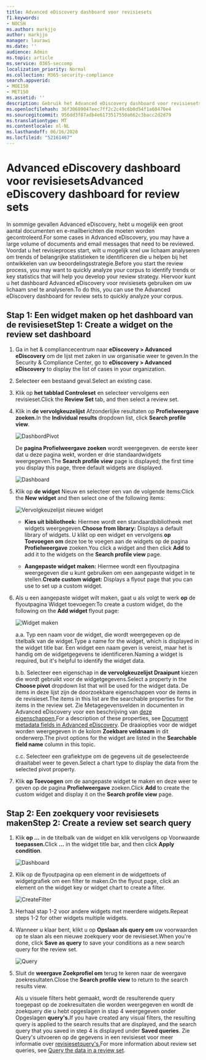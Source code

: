 ```yaml
---
title: Advanced eDiscovery dashboard voor revisiesets
f1.keywords:
- NOCSH
ms.author: markjjo
author: markjjo
manager: laurawi
ms.date: ''
audience: Admin
ms.topic: article
ms.service: O365-seccomp
localization_priority: Normal
ms.collection: M365-security-compliance
search.appverid:
- MOE150
- MET150
ms.assetid: ''
description: Gebruik het Advanced eDiscovery dashboard voor revisiesets om snel uw lichaam te analyseren om trends of belangrijke statistieken te identificeren die u helpen bij het ontwikkelen van uw beoordelingsstrategie.
ms.openlocfilehash: 36f30689047eec7ff2c2c49c6b0d54f1a60470e4
ms.sourcegitcommit: 956dd3f87adb4e6173517550a662c3bacc2d2d79
ms.translationtype: MT
ms.contentlocale: nl-NL
ms.lasthandoff: 06/16/2020
ms.locfileid: "52161467"
---
```

# <a name="advanced-ediscovery-dashboard-for-review-sets"></a><span data-ttu-id="0b0ab-103">Advanced eDiscovery dashboard voor revisiesets</span><span class="sxs-lookup"><span data-stu-id="0b0ab-103">Advanced eDiscovery dashboard for review sets</span></span>

<span data-ttu-id="0b0ab-104">In sommige gevallen Advanced eDiscovery, hebt u mogelijk een groot aantal documenten en e-mailberichten die moeten worden gecontroleerd.</span><span class="sxs-lookup"><span data-stu-id="0b0ab-104">For some cases in Advanced eDiscovery, you may have a large volume of documents and email messages that need to be reviewed.</span></span> <span data-ttu-id="0b0ab-105">Voordat u het revisieproces start, wilt u mogelijk snel uw lichaam analyseren om trends of belangrijke statistieken te identificeren die u helpen bij het ontwikkelen van uw beoordelingsstrategie.</span><span class="sxs-lookup"><span data-stu-id="0b0ab-105">Before you start the review process, you may want to quickly analyze your corpus to identify trends or key statistics that will help you develop your review strategy.</span></span> <span data-ttu-id="0b0ab-106">Hiervoor kunt u het dashboard Advanced eDiscovery voor revisiesets gebruiken om uw lichaam snel te analyseren.</span><span class="sxs-lookup"><span data-stu-id="0b0ab-106">To do this, you can use the Advanced eDiscovery dashboard for review sets to quickly analyze your corpus.</span></span>

## <a name="step-1-create-a-widget-on-the-review-set-dashboard"></a><span data-ttu-id="0b0ab-107">Stap 1: Een widget maken op het dashboard van de revisieset</span><span class="sxs-lookup"><span data-stu-id="0b0ab-107">Step 1: Create a widget on the review set dashboard</span></span>

1. <span data-ttu-id="0b0ab-108">Ga in het & compliancecentrum naar **eDiscovery > Advanced eDiscovery** om de lijst met zaken in uw organisatie weer te geven.</span><span class="sxs-lookup"><span data-stu-id="0b0ab-108">In the Security & Compliance Center, go to **eDiscovery > Advanced eDiscovery** to display the list of cases in your organization.</span></span>
  
2. <span data-ttu-id="0b0ab-109">Selecteer een bestaand geval.</span><span class="sxs-lookup"><span data-stu-id="0b0ab-109">Select an existing case.</span></span>
  
3. <span data-ttu-id="0b0ab-110">Klik op **het tabblad Controleset** en selecteer vervolgens een revisieset.</span><span class="sxs-lookup"><span data-stu-id="0b0ab-110">Click the **Review Set** tab, and then select a review set.</span></span>
  
4. <span data-ttu-id="0b0ab-111">Klik in **de vervolgkeuzelijst** Afzonderlijke resultaten op **Profielweergave zoeken.**</span><span class="sxs-lookup"><span data-stu-id="0b0ab-111">In the **Individual results** dropdown list, click **Search profile view**.</span></span> 

   ![DashbordPivot](../media/dashboardpivot.png)

   <span data-ttu-id="0b0ab-113">De **pagina Profielweergave zoeken** wordt weergegeven. de eerste keer dat u deze pagina wekt, worden er drie standaardwidgets weergegeven.</span><span class="sxs-lookup"><span data-stu-id="0b0ab-113">The **Search profile view** page is displayed; the first time you display this page, three default widgets are displayed.</span></span>

   ![Dashboard](../media/dashboardonly.png)
  
5. <span data-ttu-id="0b0ab-115">Klik op **de widget** Nieuw en selecteer een van de volgende items:</span><span class="sxs-lookup"><span data-stu-id="0b0ab-115">Click the **New  widget** and then select one of the following items:</span></span>

   ![Vervolgkeuzelijst nieuwe widget](../media/NewWidgetDropdownBox.png)

   - <span data-ttu-id="0b0ab-117">**Kies uit bibliotheek:** Hiermee wordt een standaardbibliotheek met widgets weergegeven.</span><span class="sxs-lookup"><span data-stu-id="0b0ab-117">**Choose from library:** Displays a default library of widgets.</span></span> <span data-ttu-id="0b0ab-118">U klikt op een widget en vervolgens **op Toevoegen om** deze toe te voegen aan de widgets op de pagina **Profielweergave** zoeken.</span><span class="sxs-lookup"><span data-stu-id="0b0ab-118">You click a widget and then click **Add** to add it to the widgets on the **Search profile view** page.</span></span>
  
   - <span data-ttu-id="0b0ab-119">**Aangepaste widget maken:** Hiermee wordt een flyoutpagina weergegeven die u kunt gebruiken om een aangepaste widget in te stellen.</span><span class="sxs-lookup"><span data-stu-id="0b0ab-119">**Create custom widget:** Displays a flyout page that you can use to set up a custom widget.</span></span> 

6. <span data-ttu-id="0b0ab-120">Als u een aangepaste widget wilt maken, gaat u als volgt te werk **op** de flyoutpagina Widget toevoegen:</span><span class="sxs-lookup"><span data-stu-id="0b0ab-120">To create a custom widget, do the following on the **Add widget** flyout page:</span></span>

   ![Widget maken](../media/addwidget.png)

    <span data-ttu-id="0b0ab-122">a.</span><span class="sxs-lookup"><span data-stu-id="0b0ab-122">a.</span></span> <span data-ttu-id="0b0ab-123">Typ een naam voor de widget, die wordt weergegeven op de titelbalk van de widget.</span><span class="sxs-lookup"><span data-stu-id="0b0ab-123">Type a name for the widget, which is displayed in the widget title bar.</span></span> <span data-ttu-id="0b0ab-124">Een widget een naam geven is vereist, maar het is handig om de widgetgegevens te identificeren.</span><span class="sxs-lookup"><span data-stu-id="0b0ab-124">Naming a widget is required, but it's helpful to identify the widget data.</span></span>

    <span data-ttu-id="0b0ab-125">b.</span><span class="sxs-lookup"><span data-stu-id="0b0ab-125">b.</span></span> <span data-ttu-id="0b0ab-126">Selecteer een eigenschap in **de vervolgkeuzelijst Draaipunt** kiezen die wordt gebruikt voor de widgetgegevens.</span><span class="sxs-lookup"><span data-stu-id="0b0ab-126">Select a property in the **Choose pivot** dropdown list that will be used for the widget data.</span></span> <span data-ttu-id="0b0ab-127">De items in deze lijst zijn de doorzoekbare eigenschappen voor de items in de revisieset.</span><span class="sxs-lookup"><span data-stu-id="0b0ab-127">The items in this list are the searchable properties for the items in the review set.</span></span> <span data-ttu-id="0b0ab-128">Zie Metagegevensvelden in documenten in Advanced eDiscovery voor een beschrijving van [deze eigenschappen.](document-metadata-fields-in-Advanced-eDiscovery.md)</span><span class="sxs-lookup"><span data-stu-id="0b0ab-128">For a description of these properties, see [Document metadata fields in Advanced eDiscovery](document-metadata-fields-in-Advanced-eDiscovery.md).</span></span> <span data-ttu-id="0b0ab-129">De draaiopties voor de widget worden weergegeven in de kolom **Zoekbare veldnaam** in dit onderwerp.</span><span class="sxs-lookup"><span data-stu-id="0b0ab-129">The pivot options for the widget are listed in the **Searchable field name** column in this topic.</span></span>

    <span data-ttu-id="0b0ab-130">c.</span><span class="sxs-lookup"><span data-stu-id="0b0ab-130">c.</span></span> <span data-ttu-id="0b0ab-131">Selecteer een grafiektype om de gegevens uit de geselecteerde draaitabel weer te geven.</span><span class="sxs-lookup"><span data-stu-id="0b0ab-131">Select a chart type to display the data from the selected pivot property.</span></span>

  6. <span data-ttu-id="0b0ab-132">Klik **op Toevoegen** om de aangepaste widget te maken en deze weer te geven op de pagina **Profielweergave** zoeken.</span><span class="sxs-lookup"><span data-stu-id="0b0ab-132">Click **Add** to create the custom widget and display it on the **Search profile view** page.</span></span>

## <a name="step-2-create-a-review-set-search-query"></a><span data-ttu-id="0b0ab-133">Stap 2: Een zoekquery voor revisiesets maken</span><span class="sxs-lookup"><span data-stu-id="0b0ab-133">Step 2: Create a review set search query</span></span>

1. <span data-ttu-id="0b0ab-134">Klik **op ...** in de titelbalk van de widget en klik vervolgens op Voorwaarde **toepassen.**</span><span class="sxs-lookup"><span data-stu-id="0b0ab-134">Click **...** in the widget title bar, and then click **Apply condition**.</span></span>

   ![Dashboard](../media/searchprofilehome.png)

2. <span data-ttu-id="0b0ab-136">Klik op de flyoutpagina op een element in de widgettoets of widgetgrafiek om een filter te maken.</span><span class="sxs-lookup"><span data-stu-id="0b0ab-136">On the flyout page, click an element on the widget key or widget chart to create a filter.</span></span>

   ![CreateFilter](../media/applyconditionfilter.png)

3. <span data-ttu-id="0b0ab-138">Herhaal stap 1-2 voor andere widgets met meerdere widgets.</span><span class="sxs-lookup"><span data-stu-id="0b0ab-138">Repeat steps 1-2 for other widgets multiple widgets.</span></span> 

4. <span data-ttu-id="0b0ab-139">Wanneer u klaar bent, klikt u op **Opslaan als query om** uw voorwaarden op te slaan als een nieuwe zoekquery voor de revisieset.</span><span class="sxs-lookup"><span data-stu-id="0b0ab-139">When you're done, click **Save as query** to save your conditions as a new search query for the review set.</span></span>

   ![Query](../media/savequery.png)

5. <span data-ttu-id="0b0ab-141">Sluit de **weergave Zoekprofiel om** terug te keren naar de weergave zoekresultaten.</span><span class="sxs-lookup"><span data-stu-id="0b0ab-141">Close the **Search profile view** to return to the search results view.</span></span>

   <span data-ttu-id="0b0ab-142">Als u visuele filters hebt gemaakt, wordt de resulterende query toegepast op de zoekresultaten die worden weergegeven en wordt de zoekquery die u hebt opgeslagen in stap 4 weergegeven onder Opgeslagen **query's.**</span><span class="sxs-lookup"><span data-stu-id="0b0ab-142">If you have created any visual filters, the resulting query is applied to the search results that are displayed, and the search query that you saved in step 4 is displayed under **Saved queries**.</span></span> <span data-ttu-id="0b0ab-143">Zie Query's uitvoeren op de gegevens in een revisieset voor meer informatie over [revisiesetquery's.](review-set-search.md)</span><span class="sxs-lookup"><span data-stu-id="0b0ab-143">For more information about review set queries, see [Query the data in a review set](review-set-search.md).</span></span>
